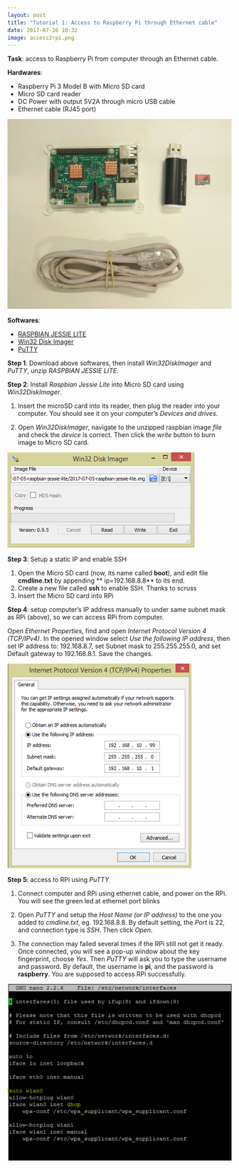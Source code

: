 ```yaml
---
layout: post
title: "Tutorial 1: Access to Raspberry Pi through Ethernet cable"
date: 2017-07-26 10:32
image: access2rpi.png
---
```


**Task**: access to Raspberry Pi from computer through an Ethernet cable.

**Hardwares**:

* Raspberry Pi 3 Model B with Micro SD card
* Micro SD card reader
* DC Power with output 5V2A through micro USB cable
* Ethernet cable (RJ45 port)


![]( /images/access2rpi.png )

**Softwares**:

* [RASPBIAN JESSIE LITE](https://downloads.raspberrypi.org/raspbian_lite_latest)
* [Win32 Disk Imager](https://sourceforge.net/projects/win32diskimager/)
* [PuTTY](https://the.earth.li/~sgtatham/putty/latest/w64/putty-64bit-0.70-installer.msi)



**Step 1**:  Download above softwares, then install *Win32DiskImager* and *PuTTY*, unzip *RASPBIAN JESSIE LITE*.
 
 
**Step 2**:  Install *Raspbian Jessie Lite* into Micro SD card using *Win32DiskImager*.

1. Insert the microSD card into its reader, then plug the reader into your computer. You should see it on your computer’s *Devices and drives*.
    
2. Open *Win32DiskImager*, navigate to the unzipped raspbian image *file* and check the *device* is correct. Then click the *write* button to burn image to Micro SD card.

![]( /images/Win32DiskImager.PNG)


**Step 3**: Setup a static IP and enable SSH 

1. Open the Micro SD card (now, its name called **boot**), and edit file **cmdline.txt** by appending ** ip=192.168.8.8** to its end. 
2. Create a new file called **ssh** to enable SSH. Thanks to scruss
3. Insert the Micro SD card into RPi

**Step 4**: setup computer’s IP address manually to under same subnet mask as RPi (above), so we can access RPi from computer. 

Open *Ethernet Properties*, find and open *Internet Protocol Version 4 (TCP/IPv4)*. In the opened window select *Use the following IP address*, then set IP address to: 192.168.8.7, set Subnet mask to 255.255.255.0, and set Default gateway to 192.168.8.1. Save the changes.

![]( /images/ipv4.PNG)

**Step 5**: access to RPi using *PuTTY*

1. Connect computer and RPi using ethernet cable, and power on the RPi. You will see the green led at ethernet port blinks

2. Open *PuTTY* and setup the *Host Name (or IP address)* to the one you added to *cmdline.txt*, eg. 192.168.8.8. By default setting, the *Port* is 22, and connection type is *SSH*.  Then click *Open*.

3. The connection may failed several times if the RPi still not get it ready. Once connected, you will see a pop-up window about the key fingerprint, choose *Yes*. Then *PuTTY* will ask you to type the username and password. By default, the username is **pi**, and the password is **raspberry**. You are supposed to access RPi successfully. 

![]( /images/interfacessetting.PNG)


